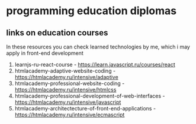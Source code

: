 # programming education diplomas

## links on education courses
In these resources you can check learned technologies by me, which i may apply in front-end development   

1. learnjs-ru-react-course - https://learn.javascript.ru/courses/react
2. htmlacademy-adaptive-website-coding - https://htmlacademy.ru/intensive/adaptive
3. htmlacademy-professional-website-coding - https://htmlacademy.ru/intensive/htmlcss
4. htmlacademy-professional-development-of-web-interfaces - https://htmlacademy.ru/intensive/javascript
5. htmlacademy-architectecture-of-front-end-applications - https://htmlacademy.ru/intensive/ecmascript
